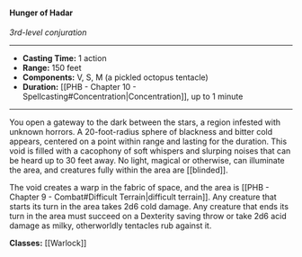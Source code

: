 #### Hunger of Hadar
*3rd-level conjuration*
___
- **Casting Time:** 1 action
- **Range:** 150 feet
- **Components:** V, S, M (a pickled octopus tentacle)
- **Duration:** [[PHB - Chapter 10 - Spellcasting#Concentration|Concentration]], up to 1 minute
---
You open a gateway to the dark between the stars, a region infested with unknown horrors. A 20-foot-radius sphere of blackness and bitter cold appears, centered on a point within range and lasting for the duration. This void is filled with a cacophony of soft whispers and slurping noises that can be heard up to 30 feet away. No light, magical or otherwise, can illuminate the area, and creatures fully within the area are [[blinded]].

The void creates a warp in the fabric of space, and the area is [[PHB - Chapter 9 - Combat#Difficult Terrain|difficult terrain]]. Any creature that starts its turn in the area takes 2d6 cold damage. Any creature that ends its turn in the area must succeed on a Dexterity saving throw or take 2d6 acid damage as milky, otherworldly tentacles rub against it.

**Classes:** [[Warlock]]